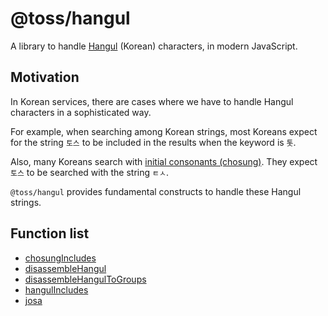 # @toss/hangul

A library to handle [Hangul](https://en.wikipedia.org/wiki/Hangul) (Korean) characters, in modern JavaScript.

## Motivation

In Korean services, there are cases where we have to handle Hangul characters in a sophisticated way.

For example, when searching among Korean strings, most Koreans expect for the string `토스` to be included in the results when the keyword is `톳`.

Also, many Koreans search with [initial consonants (chosung)](https://en.wikipedia.org/wiki/Hangul_consonant_and_vowel_tables). They expect `토스` to be searched with the string `ㅌㅅ`.

`@toss/hangul` provides fundamental constructs to handle these Hangul strings.

## Function list

- [chosungIncludes](https://slash.page/libraries/common/hangul/src/chosungIncludes.i18n)
- [disassembleHangul](https://slash.page/libraries/common/hangul/src/disassembleHangul.i18n)
- [disassembleHangulToGroups](https://slash.page/libraries/common/hangul/src/disassembleHangulToGroups.i18n)
- [hangulIncludes](https://slash.page/libraries/common/hangul/src/hangulIncludes.i18n)
- [josa](https://slash.page/libraries/common/hangul/src/josa.i18n)

